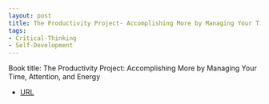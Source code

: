 ```yaml
---
layout: post
title: The Productivity Project- Accomplishing More by Managing Your Time, Attention, and Energy
tags:
- Critical-Thinking
- Self-Development
---
```



Book title: The Productivity Project: Accomplishing More by Managing Your Time, Attention, and Energy

- [URL](https://www.amazon.com/dp/B00DQ845EA/ref=dp-kindle-redirect?_encoding=UTF8&btkr=1)


